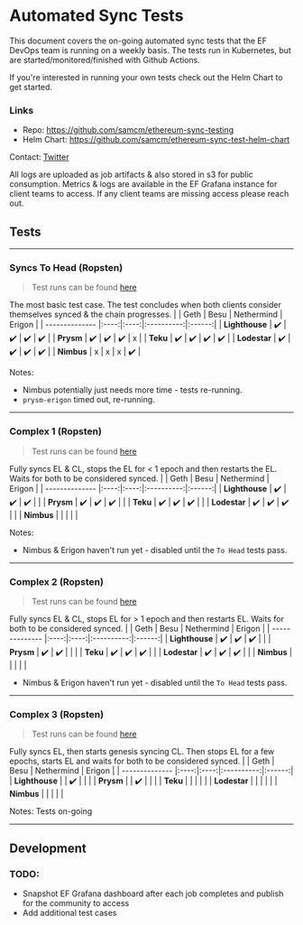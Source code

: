 # Automated Sync Tests
This document covers the on-going automated sync tests that the EF DevOps team is running on a weekly basis. The tests run in Kubernetes, but are started/monitored/finished with Github Actions.

If you're interested in running your own tests check out the Helm Chart to get started.

### Links
- Repo: https://github.com/samcm/ethereum-sync-testing
- Helm Chart: https://github.com/samcm/ethereum-sync-test-helm-chart

Contact: [Twitter](https://twitter.com/samcmAU)

All logs are uploaded as job artifacts & also stored in s3 for public consumption. Metrics & logs are available in the EF Grafana instance for client teams to access. If any client teams are missing access please reach out.


## Tests


-----

### Syncs To Head (Ropsten)
> Test runs can be found [here](https://github.com/samcm/ethereum-sync-testing/actions/workflows/ropsten-to-head.yaml)

The most basic test case. The test concludes when both clients consider themselves synced & the chain progresses.
|                | Geth | Besu | Nethermind | Erigon |
| -------------- |:----:|:----:|:----------:|:------:|
| **Lighthouse** |  ✔️  |  ✔️  |     ✔️     |   ✔️    |
| **Prysm**      |  ✔️  |  ✔️  |     ✔️     |   x    |
| **Teku**       |  ✔️  |  ✔️  |     ✔️     |   ✔️    |
| **Lodestar**   |  ✔️  |  ✔️  |     ✔️     |   ✔️    |
| **Nimbus**     |  x   |  x   |     x      |   ✔️    |

Notes:
- Nimbus potentially just needs more time - tests re-running.
- `prysm-erigon` timed out, re-running.

------

### Complex 1 (Ropsten)
> Test runs can be found [here](https://github.com/samcm/ethereum-sync-testing/actions/workflows/ropsten-complex1.yaml)

Fully syncs EL & CL, stops the EL for < 1 epoch and then restarts the EL. Waits for both to be considered synced.
|                | Geth | Besu | Nethermind | Erigon |
| -------------- |:----:|:----:|:----------:|:------:|
| **Lighthouse** |  ✔️  |  ✔️  |     ✔️     |       |
| **Prysm**      |  ✔️  |  ✔️  |     ✔️     |       |
| **Teku**       |  ✔️  |  ✔️  |     ✔️     |       |
| **Lodestar**   |  ✔️  |  ✔️  |     ✔️     |       |
| **Nimbus**     |      |      |            |        |

Notes:
- Nimbus & Erigon haven't run yet - disabled until the `To Head` tests pass.

------

### Complex 2 (Ropsten)
> Test runs can be found [here](https://github.com/samcm/ethereum-sync-testing/actions/workflows/ropsten-complex2.yaml)

Fully syncs EL & CL, stops EL for > 1 epoch and then restarts EL. Waits for both to be considered synced.
|                | Geth | Besu | Nethermind | Erigon |
| -------------- |:----:|:----:|:----------:|:------:|
| **Lighthouse** |  ✔️  |   ✔️   |      ✔️      |        |
| **Prysm**      |  ✔️  |  ✔️  |            |        |
| **Teku**       |  ✔️  |   ✔️   |     ✔️       |        |
| **Lodestar**   |  ✔️  |  ✔️  |      ✔️      |        |
| **Nimbus**     |      |      |            |        |

- Nimbus & Erigon haven't run yet - disabled until the `To Head` tests pass.

-----

### Complex 3 (Ropsten)
> Test runs can be found [here](https://github.com/samcm/ethereum-sync-testing/actions/workflows/ropsten-complex3.yaml)

Fully syncs EL, then starts genesis syncing CL. Then stops EL for a few epochs, starts EL and waits for both to be considered synced.
|                | Geth | Besu | Nethermind | Erigon |
| -------------- |:----:|:----:|:----------:|:------:|
| **Lighthouse** |      |   ✔️   |            |        |
| **Prysm**      |      |   ✔️   |            |        |
| **Teku**       |      |      |            |        |
| **Lodestar**   |      |      |            |        |
| **Nimbus**     |      |      |            |        |

Notes: Tests on-going

-----

## Development
### TODO: 
- Snapshot EF Grafana dashboard after each job completes and publish for the community to access
- Add additional test cases